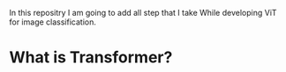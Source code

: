 In this repositry I am going to add all step that I take While developing ViT for image classification. 
# What is Transformer?

